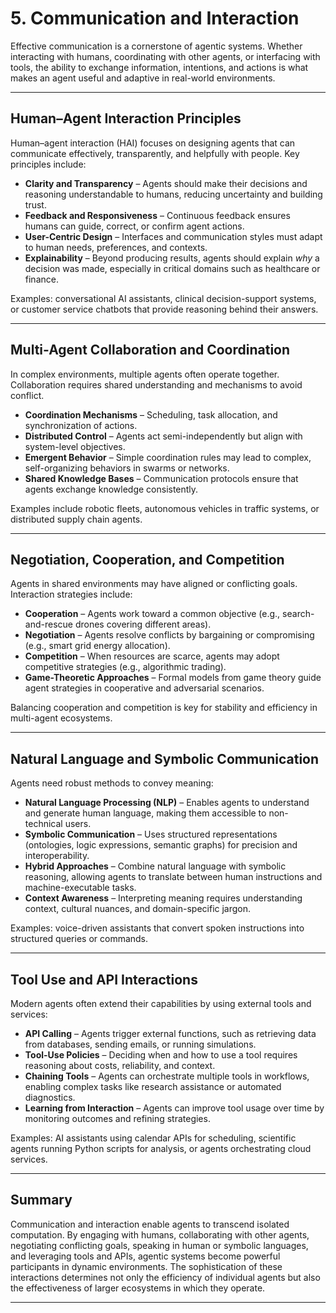 # 5. **Communication and Interaction**

Effective communication is a cornerstone of agentic systems. Whether interacting with humans, coordinating with other agents, or interfacing with tools, the ability to exchange information, intentions, and actions is what makes an agent useful and adaptive in real-world environments.

---

## Human–Agent Interaction Principles

Human–agent interaction (HAI) focuses on designing agents that can communicate effectively, transparently, and helpfully with people.
Key principles include:

* **Clarity and Transparency** – Agents should make their decisions and reasoning understandable to humans, reducing uncertainty and building trust.
* **Feedback and Responsiveness** – Continuous feedback ensures humans can guide, correct, or confirm agent actions.
* **User-Centric Design** – Interfaces and communication styles must adapt to human needs, preferences, and contexts.
* **Explainability** – Beyond producing results, agents should explain *why* a decision was made, especially in critical domains such as healthcare or finance.

Examples: conversational AI assistants, clinical decision-support systems, or customer service chatbots that provide reasoning behind their answers.

---

## Multi-Agent Collaboration and Coordination

In complex environments, multiple agents often operate together.
Collaboration requires shared understanding and mechanisms to avoid conflict.

* **Coordination Mechanisms** – Scheduling, task allocation, and synchronization of actions.
* **Distributed Control** – Agents act semi-independently but align with system-level objectives.
* **Emergent Behavior** – Simple coordination rules may lead to complex, self-organizing behaviors in swarms or networks.
* **Shared Knowledge Bases** – Communication protocols ensure that agents exchange knowledge consistently.

Examples include robotic fleets, autonomous vehicles in traffic systems, or distributed supply chain agents.

---

## Negotiation, Cooperation, and Competition

Agents in shared environments may have aligned or conflicting goals. Interaction strategies include:

* **Cooperation** – Agents work toward a common objective (e.g., search-and-rescue drones covering different areas).
* **Negotiation** – Agents resolve conflicts by bargaining or compromising (e.g., smart grid energy allocation).
* **Competition** – When resources are scarce, agents may adopt competitive strategies (e.g., algorithmic trading).
* **Game-Theoretic Approaches** – Formal models from game theory guide agent strategies in cooperative and adversarial scenarios.

Balancing cooperation and competition is key for stability and efficiency in multi-agent ecosystems.

---

## Natural Language and Symbolic Communication

Agents need robust methods to convey meaning:

* **Natural Language Processing (NLP)** – Enables agents to understand and generate human language, making them accessible to non-technical users.
* **Symbolic Communication** – Uses structured representations (ontologies, logic expressions, semantic graphs) for precision and interoperability.
* **Hybrid Approaches** – Combine natural language with symbolic reasoning, allowing agents to translate between human instructions and machine-executable tasks.
* **Context Awareness** – Interpreting meaning requires understanding context, cultural nuances, and domain-specific jargon.

Examples: voice-driven assistants that convert spoken instructions into structured queries or commands.

---

## Tool Use and API Interactions

Modern agents often extend their capabilities by using external tools and services:

* **API Calling** – Agents trigger external functions, such as retrieving data from databases, sending emails, or running simulations.
* **Tool-Use Policies** – Deciding when and how to use a tool requires reasoning about costs, reliability, and context.
* **Chaining Tools** – Agents can orchestrate multiple tools in workflows, enabling complex tasks like research assistance or automated diagnostics.
* **Learning from Interaction** – Agents can improve tool usage over time by monitoring outcomes and refining strategies.

Examples: AI assistants using calendar APIs for scheduling, scientific agents running Python scripts for analysis, or agents orchestrating cloud services.

---

## Summary

Communication and interaction enable agents to transcend isolated computation. By engaging with humans, collaborating with other agents, negotiating conflicting goals, speaking in human or symbolic languages, and leveraging tools and APIs, agentic systems become powerful participants in dynamic environments. The sophistication of these interactions determines not only the efficiency of individual agents but also the effectiveness of larger ecosystems in which they operate.

---

